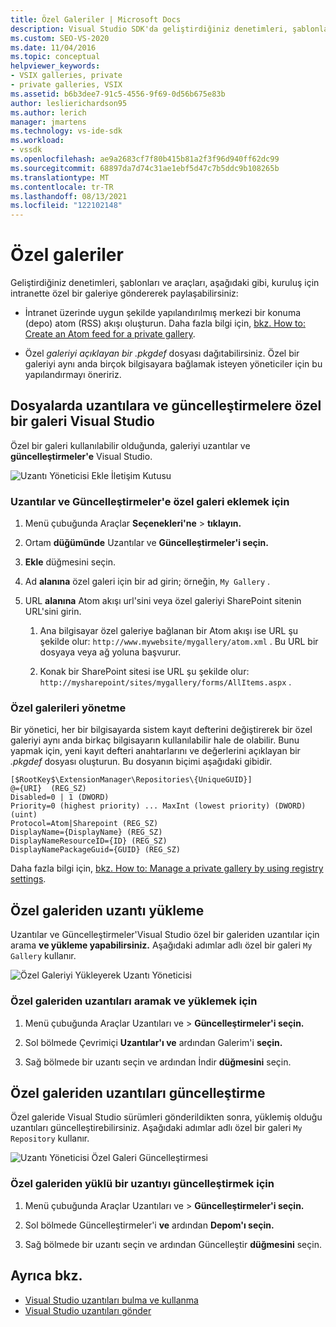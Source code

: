 ```yaml
---
title: Özel Galeriler | Microsoft Docs
description: Visual Studio SDK'da geliştirdiğiniz denetimleri, şablonları ve araçları özel bir galeriye göndererek paylaşmayı öğrenin.
ms.custom: SEO-VS-2020
ms.date: 11/04/2016
ms.topic: conceptual
helpviewer_keywords:
- VSIX galleries, private
- private galleries, VSIX
ms.assetid: b6b3dee7-91c5-4556-9f69-0d56b675e83b
author: leslierichardson95
ms.author: lerich
manager: jmartens
ms.technology: vs-ide-sdk
ms.workload:
- vssdk
ms.openlocfilehash: ae9a2683cf7f80b415b81a2f3f96d940ff62dc99
ms.sourcegitcommit: 68897da7d74c31ae1ebf5d47c7b5ddc9b108265b
ms.translationtype: MT
ms.contentlocale: tr-TR
ms.lasthandoff: 08/13/2021
ms.locfileid: "122102148"
---
```

# <a name="private-galleries"></a>Özel galeriler
Geliştirdiğiniz denetimleri, şablonları ve araçları, aşağıdaki gibi, kuruluş  için intranette özel bir galeriye göndererek paylaşabilirsiniz:

- İntranet üzerinde uygun şekilde yapılandırılmış merkezi bir konuma (depo) atom (RSS) akışı oluşturun. Daha fazla bilgi için, [bkz. How to: Create an Atom feed for a private gallery](../extensibility/how-to-create-an-atom-feed-for-a-private-gallery.md).

- Özel *galeriyi açıklayan bir .pkgdef* dosyası dağıtabilirsiniz. Özel bir galeriyi aynı anda birçok bilgisayara bağlamak isteyen yöneticiler için bu yapılandırmayı öneririz.

## <a name="add-a-private-gallery-to-extensions-and-updates-in-visual-studio"></a>Dosyalarda uzantılara ve güncelleştirmelere özel bir galeri Visual Studio
 Özel bir galeri kullanılabilir olduğunda, galeriyi uzantılar ve **güncelleştirmeler'e** Visual Studio.

 ![Uzantı Yöneticisi Ekle İletişim Kutusu](../extensibility/media/em_adddialog.png "EM_AddDialog")

### <a name="to-add-a-private-gallery-to-extensions-and-updates"></a>Uzantılar ve Güncelleştirmeler'e özel galeri eklemek için

1. Menü çubuğunda Araçlar **Seçenekleri'ne**  >  **tıklayın.**

2. Ortam **düğümünde** Uzantılar ve **Güncelleştirmeler'i seçin.**

3. **Ekle** düğmesini seçin.

4. Ad **alanına** özel galeri için bir ad girin; örneğin, `My Gallery` .

5. URL **alanına** Atom akışı url'sini veya özel galeriyi SharePoint sitenin URL'sini girin.

    1. Ana bilgisayar özel galeriye bağlanan bir Atom akışı ise URL şu şekilde olur: `http://www.mywebsite/mygallery/atom.xml` .  Bu URL bir dosyaya veya ağ yoluna başvurur.

    2. Konak bir SharePoint sitesi ise URL şu şekilde olur: `http://mysharepoint/sites/mygallery/forms/AllItems.aspx` .

### <a name="manage-private-galleries"></a>Özel galerileri yönetme
 Bir yönetici, her bir bilgisayarda sistem kayıt defterini değiştirerek bir özel galeriyi aynı anda birkaç bilgisayarın kullanılabilir hale de olabilir. Bunu yapmak için, yeni kayıt defteri anahtarlarını ve değerlerini açıklayan bir *.pkgdef* dosyası oluşturun.  Bu dosyanın biçimi aşağıdaki gibidir.

```
[$RootKey$\ExtensionManager\Repositories\{UniqueGUID}]
@={URI}  (REG_SZ)
Disabled=0 | 1 (DWORD)
Priority=0 (highest priority) ... MaxInt (lowest priority) (DWORD) (uint)
Protocol=Atom|Sharepoint (REG_SZ)
DisplayName={DisplayName} (REG_SZ)
DisplayNameResourceID={ID} (REG_SZ)
DisplayNamePackageGuid={GUID} (REG_SZ)

```

 Daha fazla bilgi için, [bkz. How to: Manage a private gallery by using registry settings](../extensibility/how-to-manage-a-private-gallery-by-using-registry-settings.md).

## <a name="install-extensions-from-a-private-gallery"></a>Özel galeriden uzantı yükleme
 Uzantılar ve Güncelleştirmeler'Visual Studio özel bir galeriden uzantılar için arama **ve yükleme yapabilirsiniz.** Aşağıdaki adımlar adlı özel bir galeri `My Gallery` kullanır.

 ![Özel Galeriyi Yükleyerek Uzantı Yöneticisi](../extensibility/media/em_.png "EM_")

### <a name="to-search-for-and-install-extensions-from-a-private-gallery"></a>Özel galeriden uzantıları aramak ve yüklemek için

1. Menü çubuğunda Araçlar Uzantıları ve  >  **Güncelleştirmeler'i seçin.**

2. Sol bölmede Çevrimiçi **Uzantılar'ı ve** ardından Galerim'i **seçin.**

3. Sağ bölmede bir uzantı seçin ve ardından İndir **düğmesini** seçin.

## <a name="update-extensions-from-a-private-gallery"></a>Özel galeriden uzantıları güncelleştirme
 Özel galeride Visual Studio sürümleri gönderildikten sonra, yüklemiş olduğu uzantıları güncelleştirebilirsiniz. Aşağıdaki adımlar adlı özel bir galeri `My Repository` kullanır.

 ![Uzantı Yöneticisi Özel Galeri Güncelleştirmesi](../extensibility/media/em_update.png "EM_Update")

### <a name="to-update-an-installed-extension-from-a-private-gallery"></a>Özel galeriden yüklü bir uzantıyı güncelleştirmek için

1. Menü çubuğunda Araçlar Uzantıları ve  >  **Güncelleştirmeler'i seçin.**

2. Sol bölmede Güncelleştirmeler'i **ve** ardından **Depom'ı seçin.**

3. Sağ bölmede bir uzantı seçin ve ardından Güncelleştir **düğmesini** seçin.

## <a name="see-also"></a>Ayrıca bkz.
- [Visual Studio uzantıları bulma ve kullanma](../ide/finding-and-using-visual-studio-extensions.md)
- [Visual Studio uzantıları gönder](../extensibility/shipping-visual-studio-extensions.md)
